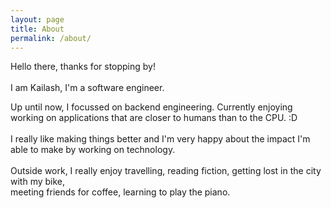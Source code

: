 ```yaml
---
layout: page
title: About
permalink: /about/
---
```


Hello there, thanks for stopping by!<br>
<br>
I am Kailash, I'm a software engineer. <br>

Up until now, I focussed on backend engineering. Currently enjoying
working on applications that are closer to humans than to the CPU. :D <br>
<br>
I really like making things better and
I'm very happy about the impact I'm able to make by working on technology.<br>
<br>
Outside work, I really enjoy travelling, reading fiction, getting lost in the city with my bike, <br>
meeting friends for coffee, learning to play the piano.<br>
